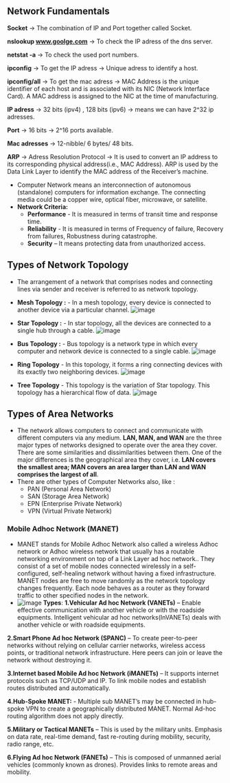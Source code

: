 ## Network Fundamentals
**Socket** -> The combination of IP and Port together called Socket.

**nslookup www.goolge.com**   -> To check the IP adress of the dns server.

**netstat -a**   -> To check the used port numbers.

**ipconfig**  -> To get the IP adress   -> Unique adress to identify a host.

**ipconfig/all**  -> To get the mac adress  -> MAC Address is the unique identifier of each host and is associated with its NIC (Network Interface Card). A MAC address is assigned to the NIC at the time of manufacturing. 

**IP adress** -> 32 bits (ipv4) , 128 bits (ipv6)  -> means we can have 2^32 ip adresses.

**Port**  -> 16 bits -> 2^16  ports available.

**Mac adresses** -> 12-nibble/ 6 bytes/ 48 bits.

**ARP** -> Adress Resolution Protocol -> It is used to convert an IP address to its corresponding physical address(i.e., MAC Address). ARP is used by the Data Link Layer to identify the MAC address of the Receiver’s machine. 

* Computer Network means an interconnection of autonomous (standalone) computers for information exchange. The connecting media could be a copper wire, optical fiber, microwave, or satellite. 
* **Network Criteria:**
  *  **Performance** -  It is measured in terms of transit time and response time.
  *  **Reliability** - It is measured in terms of Frequency of failure, Recovery from failures, Robustness during catastrophe.
  *   **Security** – It means protecting data from unauthorized access. 

## Types of Network Topology
* The arrangement of a network that comprises nodes and connecting lines via sender and receiver is referred to as network topology.
* **Mesh Topology :** - In a mesh topology, every device is connected to another device via a particular channel. 
 ![image](https://user-images.githubusercontent.com/60296821/148342410-e3379b59-5d15-4aef-935f-a4cb0dd5c209.png)
 
* **Star Topology :** - In star topology, all the devices are connected to a single hub through a cable.
 ![image](https://user-images.githubusercontent.com/60296821/148342911-920b180a-a435-4efb-aaaf-2be963e809f9.png)
 
* **Bus Topology :** - Bus topology is a network type in which every computer and network device is connected to a single cable.
 ![image](https://user-images.githubusercontent.com/60296821/148343283-c1958856-ed54-4db1-a435-b0c2780ada45.png)
 
* **Ring Topology** - In this topology, it forms a ring connecting devices with its exactly two neighboring devices.
 ![image](https://user-images.githubusercontent.com/60296821/148343369-d8e0e3ed-6eeb-4916-b162-35b7db859d94.png)
 
* **Tree Topology** - This topology is the variation of Star topology. This topology has a hierarchical flow of data. 
 ![image](https://user-images.githubusercontent.com/60296821/148343612-7b0e5012-dd4f-40b7-b294-aeb58304b4a6.png)

## Types of Area Networks
* The network allows computers to connect and communicate with different computers via any medium. **LAN, MAN, and WAN** are the three major types of networks designed to operate over the area they cover. There are some similarities and dissimilarities between them. One of the major differences is the geographical area they cover, i.e. **LAN covers the smallest area; MAN covers an area larger than LAN and WAN comprises the largest of all**. 
* There are other types of Computer Networks also, like : 
  * PAN (Personal Area Network)
  * SAN (Storage Area Network)
  * EPN (Enterprise Private Network)
  * VPN (Virtual Private Network)

### Mobile Adhoc Network (MANET)
* MANET stands for Mobile Adhoc Network also called a wireless Adhoc network or Adhoc wireless network that usually has a routable networking environment on top of a Link Layer ad hoc network.. They consist of a set of mobile nodes connected wirelessly in a self-configured, self-healing network without having a fixed infrastructure. MANET nodes are free to move randomly as the network topology changes frequently. Each node behaves as a router as they forward traffic to other specified nodes in the network. 
* ![image](https://user-images.githubusercontent.com/60296821/148353519-e50530fc-6030-4c2a-bccf-d82107b0a7e3.png)
**Types**:
**1.Vehicular Ad hoc Network (VANETs)** – Enable effective communication with another vehicle or with the roadside equipments. Intelligent vehicular ad hoc networks(InVANETs) deals with another vehicle or with roadside equipments. 

**2.Smart Phone Ad hoc Network (SPANC)** –  To create peer-to-peer networks without relying on cellular carrier networks, wireless access points, or traditional network infrastructure. Here peers can join or leave the network without destroying it. 
 
**3.Internet based Mobile Ad hoc Network (iMANETs)** – It supports internet protocols such as TCP/UDP and IP. To link mobile nodes and establish routes distributed and automatically. 
 
**4.Hub-Spoke MANET:** - Multiple sub MANET’s may be connected in hub-spoke VPN to create a geographically distributed MANET. Normal Ad-hoc routing algorithm does not apply directly. 
 
**5.Military or Tactical MANETs** – This is used by the military units. Emphasis on data rate, real-time demand, fast re-routing during mobility, security, radio range, etc. 
 
**6.Flying Ad hoc Network (FANETs)** – This is composed of unmanned aerial vehicles (commonly known as drones). Provides links to remote areas and mobility. 

